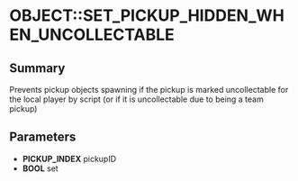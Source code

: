 # OBJECT::SET_PICKUP_HIDDEN_WHEN_UNCOLLECTABLE

## Summary
Prevents pickup objects spawning if the pickup is marked uncollectable for the local player by script (or if it is uncollectable due to being a team pickup)

## Parameters
* **PICKUP_INDEX** pickupID
* **BOOL** set